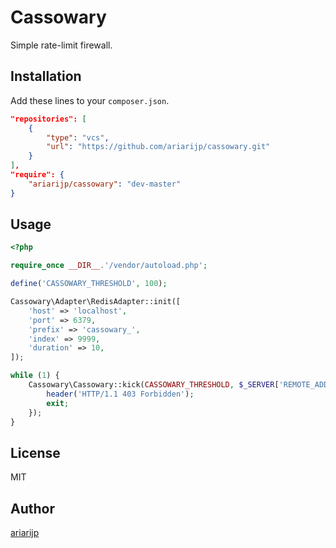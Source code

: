 # Cassowary
Simple rate-limit firewall.

## Installation
Add these lines to your `composer.json`.

```json
"repositories": [
    {
        "type": "vcs",
        "url": "https://github.com/ariarijp/cassowary.git"
    }
],
"require": {
    "ariarijp/cassowary": "dev-master"
}
```

## Usage

```php
<?php

require_once __DIR__.'/vendor/autoload.php';

define('CASSOWARY_THRESHOLD', 100);

Cassowary\Adapter\RedisAdapter::init([
    'host' => 'localhost',
    'port' => 6379,
    'prefix' => 'cassowary_',
    'index' => 9999,
    'duration' => 10,
]);

while (1) {
    Cassowary\Cassowary::kick(CASSOWARY_THRESHOLD, $_SERVER['REMOTE_ADDR'], Cassowary\Adapter\RedisAdapter::class, function($host, $count) {
        header('HTTP/1.1 403 Forbidden');
        exit;
    });
}
```

## License
MIT

## Author
[ariarijp](https://github.com/ariarijp)
